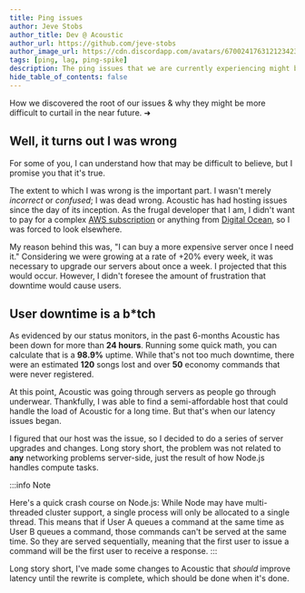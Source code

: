 ```yaml
---
title: Ping issues
author: Jeve Stobs
author_title: Dev @ Acoustic
author_url: https://github.com/jeve-stobs
author_image_url: https://cdn.discordapp.com/avatars/670024176312123423/0ad8dee53263af0b68af1d7ea7132238.png?size=4096
tags: [ping, lag, ping-spike]
description: The ping issues that we are currently experiencing might be something more sinister than poor hosting.
hide_table_of_contents: false
---
```


How we discovered the root of our issues & why they might be more difficult to curtail in the near future. ➜

<!--truncate-->

## Well, it turns out I was wrong

For some of you, I can understand how that may be difficult to believe, but I promise you that it's true.

The extent to which I was wrong is the important part. I wasn't merely _incorrect_ or _confused_; I was dead wrong. Acoustic has had hosting issues since the day of its inception. As the frugal developer that I am, I didn't want to pay for a complex [AWS subscription](https://aws.amazon.com/pricing) or anything from [Digital Ocean](https://digitalocean.com), so I was forced to look elsewhere.

My reason behind this was, "I can buy a more expensive server once I need it." Considering we were growing at a rate of +20% every week, it was necessary to upgrade our servers about once a week. I projected that this would occur. However, I didn't foresee the amount of frustration that downtime would cause users.

## User downtime is a b*tch

As evidenced by our status monitors, in the past 6-months Acoustic has been down for more than **24 hours**. Running some quick math, you can calculate that is a **98.9%** uptime. While that's not too much downtime, there were an estimated **120** songs lost and over **50** economy commands that were never registered.

At this point, Acoustic was going through servers as people go through underwear. Thankfully, I was able to find a semi-affordable host that could handle the load of Acoustic for a long time. But that's when our latency issues began.

I figured that our host was the issue, so I decided to do a series of server upgrades and changes. Long story short, the problem was not related to **any** networking problems server-side, just the result of how Node.js handles compute tasks.

:::info Note

Here's a quick crash course on Node.js: While Node may have multi-threaded cluster support, a single process will only be allocated to a single thread. This means that if User A queues a command at the same time as User B queues a command, those commands can't be served at the same time. So they are served sequentially, meaning that the first user to issue a command will be the first user to receive a response.
:::

Long story short, I've made some changes to Acoustic that _should_ improve latency until the rewrite is complete, which should be done when it's done.
